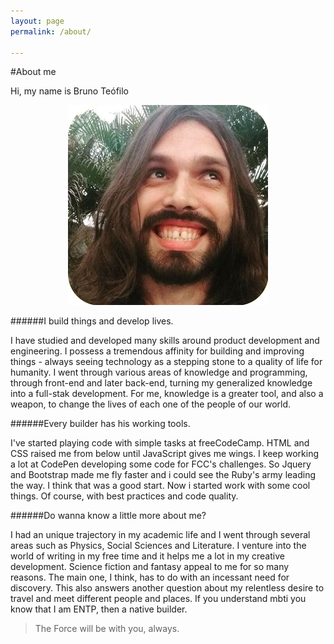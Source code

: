 ```yaml
---
layout: page
permalink: /about/

---
```

#About me

Hi, my name is Bruno Teófilo

<div style="text-align:center"><img src ="/assets/images/oie_jpg.png" alt="Look that flying code" /></div>

######I build things and develop lives.

I have studied and developed many skills around product development and engineering.
I possess a tremendous affinity for building and improving things - always seeing technology as a stepping stone to a quality of life for humanity.
I went through various areas of knowledge and programming, through front-end and later back-end, turning my generalized knowledge into a full-stak development.
For me, knowledge is a greater tool, and also a weapon, to change the lives of each one of the people of our world.

######Every builder has his working tools.

I've started playing code with simple tasks at freeCodeCamp. HTML and CSS raised me from below until JavaScript gives me wings. I keep working a lot at CodePen developing some code for FCC's challenges. So Jquery and Bootstrap made me fly faster and i could see the Ruby's army leading the way. I think that was a good start. Now i started work with some cool things. Of course, with best practices and code quality.

######Do wanna know a little more about me?

I had an unique trajectory in my academic life and I went through several areas such as Physics, Social Sciences and Literature.
I venture into the world of writing in my free time and it helps me a lot in my creative development. Science fiction and fantasy appeal to me for so many reasons.
The main one, I think, has to do with an incessant need for discovery. This also answers another question about my relentless desire to travel and meet different people and places.
If you understand mbti you know that I am ENTP, then a native builder.

>The Force will be with you, always.
